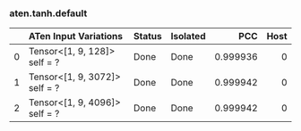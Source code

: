 ### aten.tanh.default
|    | ATen Input Variations         | Status   | Isolated   |      PCC |   Host |
|---:|:------------------------------|:---------|:-----------|---------:|-------:|
|  0 | Tensor<[1, 9, 128]> self = ?  | Done     | Done       | 0.999936 |      0 |
|  1 | Tensor<[1, 9, 3072]> self = ? | Done     | Done       | 0.999942 |      0 |
|  2 | Tensor<[1, 9, 4096]> self = ? | Done     | Done       | 0.999942 |      0 |

